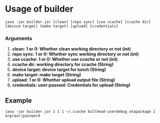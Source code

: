 # Usage of builder
```
java -jar builder.jar [clean] [repo sync] [use ccache] [ccache dir] [device target] [make target] [upload] [credentials]
```

### Arguments

1. **clean: 1 or 0: Whether clean working directory or not (int)**
2. **repo sync: 1 or 0: Whether sync working directory or not (int)**
3. **use ccache: 1 or 0: Whether use ccache or not (int)**
4. **ccache dir: working directory for ccache (String)**
5. **device target: device target for lunch (String)**
6. **make target: make target (String)**
7. **upload: 1 or 0: Whether upload output file (String)**
8. **credentials: user:passwd: Credentials for upload (String)**

## Example
```
java -jar builder.jar 1 1 1 ~/.ccache bullhead-userdebug otapackage 1 argraur:password
```
